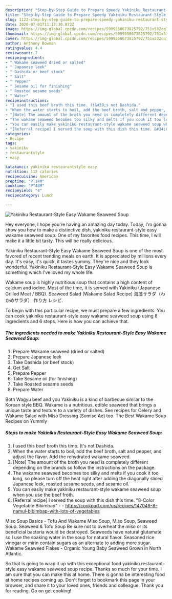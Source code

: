 ```yaml
---
description: "Step-by-Step Guide to Prepare Speedy Yakiniku Restaurant-Style Easy Wakame Seaweed Soup"
title: "Step-by-Step Guide to Prepare Speedy Yakiniku Restaurant-Style Easy Wakame Seaweed Soup"
slug: 1122-step-by-step-guide-to-prepare-speedy-yakiniku-restaurant-style-easy-wakame-seaweed-soup
date: 2020-07-01T11:17:30.872Z
image: https://img-global.cpcdn.com/recipes/5999558673825792/751x532cq70/yakiniku-restaurant-style-easy-wakame-seaweed-soup-recipe-main-photo.jpg
thumbnail: https://img-global.cpcdn.com/recipes/5999558673825792/751x532cq70/yakiniku-restaurant-style-easy-wakame-seaweed-soup-recipe-main-photo.jpg
cover: https://img-global.cpcdn.com/recipes/5999558673825792/751x532cq70/yakiniku-restaurant-style-easy-wakame-seaweed-soup-recipe-main-photo.jpg
author: Anthony Bowman
ratingvalue: 4.4
reviewcount: 7
recipeingredient:
- " Wakame seaweed dried or salted"
- " Japanese leek"
- " Dashida or beef stock"
- " Salt"
- " Pepper"
- " Sesame oil for finishing"
- " Roasted sesame seeds"
- " Water"
recipeinstructions:
- "I used this beef broth this time. (t&#39;s not Dashida."
- "When the water starts to boil, add the beef broth, salt and pepper, and adjust the flavor. Add the rehydrated wakame seaweed."
- "[Note] The amount of the broth you need is completely different depending on the brands so follow the instructions on the package."
- "The wakame seaweed becomes too silky and melts if you cook it too long, so please turn off the heat right after adding the diagonally sliced Japanese leek, roasted sesame seeds, and sesame oil."
- "You can easily make yakiniku restaurant-style wakame seaweed soup when you use the beef froth."
- "[Referral recipe] I served the soup with this dish this time. &#34;8-Color Vegetable Bibimbap&#34;  https://cookpad.com/us/recipes/147049-8-namul-bibimbap-with-lots-of-vegetables"
categories:
- Recipe
tags:
- yakiniku
- restaurantstyle
- easy

katakunci: yakiniku restaurantstyle easy 
nutrition: 112 calories
recipecuisine: American
preptime: "PT14M"
cooktime: "PT48M"
recipeyield: "4"
recipecategory: Lunch

---
```



![Yakiniku Restaurant-Style Easy Wakame Seaweed Soup](https://img-global.cpcdn.com/recipes/5999558673825792/751x532cq70/yakiniku-restaurant-style-easy-wakame-seaweed-soup-recipe-main-photo.jpg)

Hey everyone, I hope you're having an amazing day today. Today, I'm gonna show you how to make a distinctive dish, yakiniku restaurant-style easy wakame seaweed soup. One of my favorites food recipes. This time, I will make it a little bit tasty. This will be really delicious.

Yakiniku Restaurant-Style Easy Wakame Seaweed Soup is one of the most favored of recent trending meals on earth. It is appreciated by millions every day. It's easy, it's quick, it tastes yummy. They're nice and they look wonderful. Yakiniku Restaurant-Style Easy Wakame Seaweed Soup is something which I've loved my whole life.

Wakame soup is highly nutritious soup that contains a high content of calcium and iodine. Most of the time, it is served with Yakiniku (Japanese Grilled Meat / BBQ). Seaweed Salad (Wakame Salad Recipe) 海藻サラダ（わかめサラダ） 作り方 レシピ.


To begin with this particular recipe, we must prepare a few ingredients. You can cook yakiniku restaurant-style easy wakame seaweed soup using 8 ingredients and 6 steps. Here is how you can achieve that.

<!--inarticleads1-->

##### The ingredients needed to make Yakiniku Restaurant-Style Easy Wakame Seaweed Soup:

1. Prepare  Wakame seaweed (dried or salted)
1. Prepare  Japanese leek
1. Take  Dashida (or beef stock)
1. Get  Salt
1. Prepare  Pepper
1. Take  Sesame oil (for finishing)
1. Take  Roasted sesame seeds
1. Prepare  Water


Both Wagyu beef and you Yakiniku is a kind of barbecue similar to the Korean style BBQ. Wakame is a nutritious, edible seaweed that brings a unique taste and texture to a variety of dishes. See recipes for Celery and Wakame Salad with Miso Dressing (Sumiso Ae) too. The Best Wakame Soup Recipes on Yummly 

<!--inarticleads2-->

##### Steps to make Yakiniku Restaurant-Style Easy Wakame Seaweed Soup:

1. I used this beef broth this time. (t&#39;s not Dashida.
1. When the water starts to boil, add the beef broth, salt and pepper, and adjust the flavor. Add the rehydrated wakame seaweed.
1. [Note] The amount of the broth you need is completely different depending on the brands so follow the instructions on the package.
1. The wakame seaweed becomes too silky and melts if you cook it too long, so please turn off the heat right after adding the diagonally sliced Japanese leek, roasted sesame seeds, and sesame oil.
1. You can easily make yakiniku restaurant-style wakame seaweed soup when you use the beef froth.
1. [Referral recipe] I served the soup with this dish this time. &#34;8-Color Vegetable Bibimbap&#34; -  - https://cookpad.com/us/recipes/147049-8-namul-bibimbap-with-lots-of-vegetables


Miso Soup Basics - Tofu And Wakame Miso Soup, Miso Soup, Seaweed Soup. Seaweed &amp; Tofu Soup Be sure not to overheat the miso or its beneficial bacteria would be destroyed. Seaweeds have natural glutamate so I use the soaking water in the soup for natural flavor. Seasoned rice vinegar or mirin contain sugars as an alternate to adding more sugar. Wakame Seaweed Flakes - Organic Young Baby Seaweed Grown in North Atlantic. 

So that is going to wrap it up with this exceptional food yakiniku restaurant-style easy wakame seaweed soup recipe. Thanks so much for your time. I am sure that you can make this at home. There is gonna be interesting food at home recipes coming up. Don't forget to bookmark this page in your browser, and share it to your loved ones, friends and colleague. Thank you for reading. Go on get cooking!
